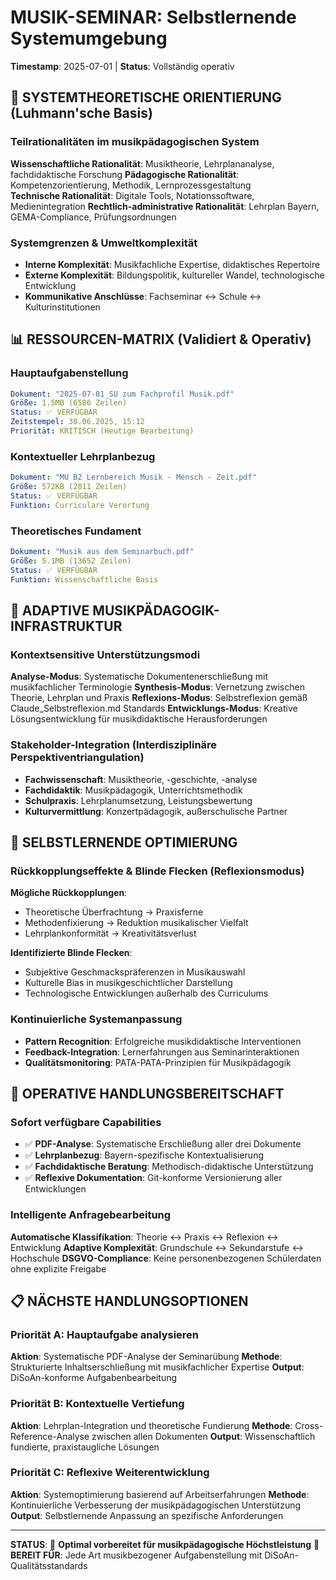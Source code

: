 # MUSIK-SEMINAR: Selbstlernende Systemumgebung
**Timestamp**: 2025-07-01 | **Status**: Vollständig operativ

## 🎯 SYSTEMTHEORETISCHE ORIENTIERUNG (Luhmann'sche Basis)

### Teilrationalitäten im musikpädagogischen System
**Wissenschaftliche Rationalität**: Musiktheorie, Lehrplananalyse, fachdidaktische Forschung
**Pädagogische Rationalität**: Kompetenzorientierung, Methodik, Lernprozessgestaltung  
**Technische Rationalität**: Digitale Tools, Notationssoftware, Medienintegration
**Rechtlich-administrative Rationalität**: Lehrplan Bayern, GEMA-Compliance, Prüfungsordnungen

### Systemgrenzen & Umweltkomplexität
- **Interne Komplexität**: Musikfachliche Expertise, didaktisches Repertoire
- **Externe Komplexität**: Bildungspolitik, kultureller Wandel, technologische Entwicklung
- **Kommunikative Anschlüsse**: Fachseminar ↔ Schule ↔ Kulturinstitutionen

## 📊 RESSOURCEN-MATRIX (Validiert & Operativ)

### Hauptaufgabenstellung
```yaml
Dokument: "2025-07-01_SÜ zum Fachprofil Musik.pdf"
Größe: 1.5MB (6586 Zeilen)
Status: ✅ VERFÜGBAR
Zeitstempel: 30.06.2025, 15:12
Priorität: KRITISCH (Heutige Bearbeitung)
```

### Kontextueller Lehrplanbezug  
```yaml
Dokument: "MU B2 Lernbereich Musik - Mensch - Zeit.pdf"
Größe: 572KB (2811 Zeilen)
Status: ✅ VERFÜGBAR
Funktion: Curriculare Verortung
```

### Theoretisches Fundament
```yaml
Dokument: "Musik aus dem Seminarbuch.pdf"  
Größe: 5.1MB (13652 Zeilen)
Status: ✅ VERFÜGBAR
Funktion: Wissenschaftliche Basis
```

## 🎼 ADAPTIVE MUSIKPÄDAGOGIK-INFRASTRUKTUR

### Kontextsensitive Unterstützungsmodi
**Analyse-Modus**: Systematische Dokumentenerschließung mit musikfachlicher Terminologie
**Synthesis-Modus**: Vernetzung zwischen Theorie, Lehrplan und Praxis
**Reflexions-Modus**: Selbstreflexion gemäß Claude_Selbstreflexion.md Standards
**Entwicklungs-Modus**: Kreative Lösungsentwicklung für musikdidaktische Herausforderungen

### Stakeholder-Integration (Interdisziplinäre Perspektiventriangulation)
- **Fachwissenschaft**: Musiktheorie, -geschichte, -analyse
- **Fachdidaktik**: Musikpädagogik, Unterrichtsmethodik
- **Schulpraxis**: Lehrplanumsetzung, Leistungsbewertung
- **Kulturvermittlung**: Konzertpädagogik, außerschulische Partner

## 🔄 SELBSTLERNENDE OPTIMIERUNG

### Rückkopplungseffekte & Blinde Flecken (Reflexionsmodus)
**Mögliche Rückkopplungen**:
- Theoretische Überfrachtung → Praxisferne
- Methodenfixierung → Reduktion musikalischer Vielfalt
- Lehrplankonformität → Kreativitätsverlust

**Identifizierte Blinde Flecken**:
- Subjektive Geschmackspräferenzen in Musikauswahl
- Kulturelle Bias in musikgeschichtlicher Darstellung  
- Technologische Entwicklungen außerhalb des Curriculums

### Kontinuierliche Systemanpassung
- **Pattern Recognition**: Erfolgreiche musikdidaktische Interventionen
- **Feedback-Integration**: Lernerfahrungen aus Seminarinteraktionen
- **Qualitätsmonitoring**: PATA-PATA-Prinzipien für Musikpädagogik

## 🚀 OPERATIVE HANDLUNGSBEREITSCHAFT

### Sofort verfügbare Capabilities
- ✅ **PDF-Analyse**: Systematische Erschließung aller drei Dokumente
- ✅ **Lehrplanbezug**: Bayern-spezifische Kontextualisierung
- ✅ **Fachdidaktische Beratung**: Methodisch-didaktische Unterstützung
- ✅ **Reflexive Dokumentation**: Git-konforme Versionierung aller Entwicklungen

### Intelligente Anfragebearbeitung
**Automatische Klassifikation**: Theorie ↔ Praxis ↔ Reflexion ↔ Entwicklung
**Adaptive Komplexität**: Grundschule ↔ Sekundarstufe ↔ Hochschule
**DSGVO-Compliance**: Keine personenbezogenen Schülerdaten ohne explizite Freigabe

## 📋 NÄCHSTE HANDLUNGSOPTIONEN

### Priorität A: Hauptaufgabe analysieren
**Aktion**: Systematische PDF-Analyse der Seminarübung
**Methode**: Strukturierte Inhaltserschließung mit musikfachlicher Expertise
**Output**: DiSoAn-konforme Aufgabenbearbeitung

### Priorität B: Kontextuelle Vertiefung  
**Aktion**: Lehrplan-Integration und theoretische Fundierung
**Methode**: Cross-Reference-Analyse zwischen allen Dokumenten
**Output**: Wissenschaftlich fundierte, praxistaugliche Lösungen

### Priorität C: Reflexive Weiterentwicklung
**Aktion**: Systemoptimierung basierend auf Arbeitserfahrungen
**Methode**: Kontinuierliche Verbesserung der musikpädagogischen Unterstützung
**Output**: Selbstlernende Anpassung an spezifische Anforderungen

---

**STATUS**: 🎵 **Optimal vorbereitet für musikpädagogische Höchstleistung** 🚀
**BEREIT FÜR**: Jede Art musikbezogener Aufgabenstellung mit DiSoAn-Qualitätsstandards
